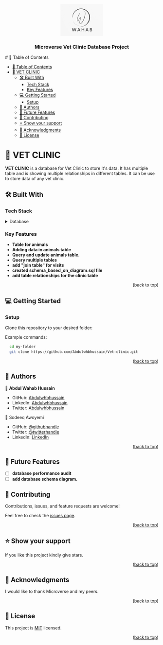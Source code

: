 <div align="center">
  <!-- You are encouraged to replace this logo with your own! Otherwise you can also remove it. -->
  <img src="wahab_icon.jpeg" alt="logo" width="140"  height="auto" />
  <br/>

  <h3><b>Microverse Vet Clinic Database Project</b></h3>

</div>
# 📗 Table of Contents

- [📗 Table of Contents](#-table-of-contents)
- [📖 VET CLINIC ](#-vet-clinic-)
  - [🛠 Built With ](#-built-with-)
    - [Tech Stack ](#tech-stack-)
    - [Key Features ](#key-features-)
  - [💻 Getting Started ](#-getting-started-)
    - [Setup](#setup)
  - [👥 Authors ](#-authors-)
  - [🔭 Future Features ](#-future-features-)
  - [🤝 Contributing ](#-contributing-)
  - [⭐️ Show your support ](#️-show-your-support-)
  - [🙏 Acknowledgments ](#-acknowledgments-)
  - [📝 License ](#-license-)

<!-- PROJECT DESCRIPTION -->

# 📖 VET CLINIC <a name="about-project"></a>

**VET CLINIC** is a database for Vet Clinic to store it's data. It has multiple table and is showing multiple relationships in different tables. It can be use to store data of any vet clinic.

## 🛠 Built With <a name="built-with"></a>

### Tech Stack <a name="tech-stack"></a>

<details>
<summary>Database</summary>
  <ul>
    <li><a href="https://www.postgresql.org/">PostgreSQL</a></li>
  </ul>
</details>

<!-- Features -->

### Key Features <a name="key-features"></a>

- **Table for animals**
- **Adding data in animals table**
- **Query and update animals table.**
- **Query multiple tables**
- **add "join table" for visits**
- **created schema_based_on_diagram.sql file**
- **add table relationships for the clinic table**

<p align="right">(<a href="#readme-top">back to top</a>)</p>

<!-- GETTING STARTED -->

## 💻 Getting Started <a name="getting-started"></a>

### Setup

Clone this repository to your desired folder:

Example commands:

```sh
  cd my-folder
  git clone https://github.com/Abdulwhbhussain/Vet-clinic.git
```

<p align="right">(<a href="#readme-top">back to top</a>)</p>

<!-- AUTHORS -->

## 👥 Authors <a name="authors"></a>


👤 **Abdul Wahab Hussain**

- GitHub: [Abdulwhbhussain](https://github.com/Abdulwhbhussain)
- LinkedIn: [Abdulwhbhussain](https://www.linkedin.com/in/abdulwhbhussain)
- Twitter: [Abdulwhbhussain](https://twitter.com/AbdulWhbHussain)

👤 Sodeeq Awoyemi

- GitHub: [@githubhandle](https://github.com/Errytagedesign)
- Twitter: [@twitterhandle](https://twitter.com/errytage)
- LinkedIn: [LinkedIn](https://www.linkedin.com/in/errytagedesigns/)

>

<p align="right">(<a href="#readme-top">back to top</a>)</p>

## 🔭 Future Features <a name="future-features"></a>

- [ ] **database performance audit**
- [ ] **add database schema diagram.**

<!-- CONTRIBUTING -->

## 🤝 Contributing <a name="contributing"></a>

Contributions, issues, and feature requests are welcome!

Feel free to check the [issues page](../../issues/).

<p align="right">(<a href="#readme-top">back to top</a>)</p>

<!-- SUPPORT -->

## ⭐️ Show your support <a name="support"></a>

If you like this project kindly give stars.

<p align="right">(<a href="#readme-top">back to top</a>)</p>

<!-- ACKNOWLEDGEMENTS -->

## 🙏 Acknowledgments <a name="acknowledgements"></a>

I would like to thank Microverse and my peers.

<p align="right">(<a href="#readme-top">back to top</a>)</p>

<!-- LICENSE -->

## 📝 License <a name="license"></a>

This project is [MIT](./LICENSE) licensed.

<p align="right">(<a href="#readme-top">back to top</a>)</p>
